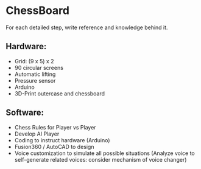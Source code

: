 # ChessBoard
For each detailed step, write reference and knowledge behind it.


## Hardware:
  * Grid: (9 x 5) x 2
  * 90 circular screens
  * Automatic lifting
  * Pressure sensor
  * Arduino
  * 3D-Print outercase and chessboard


## Software:
  * Chess Rules for Player vs Player
  * Develop AI Player
  * Coding to instruct hardware (Arduino)
  * Fusion360 / AutoCAD to design
  * Voice customization to simulate all possible situations (Analyze voice to self-generate related voices: consider mechanism of voice changer) 
